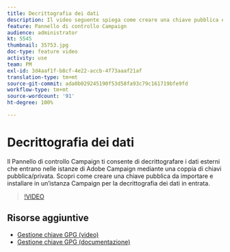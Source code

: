 ```yaml
---
title: Decrittografia dei dati
description: Il video seguente spiega come creare una chiave pubblica e importarla e installarla in un’istanza Campaign per decrittografare i dati.
feature: Pannello di controllo Campaign
audience: administrator
kt: 5545
thumbnail: 35753.jpg
doc-type: feature video
activity: use
team: PM
exl-id: 3d4aaf1f-b8cf-4e22-accb-4f73aaaf21af
translation-type: tm+mt
source-git-commit: ada0b029245190f53d58fa93c79c161719bfe9fd
workflow-type: tm+mt
source-wordcount: '91'
ht-degree: 100%

---
```


# Decrittografia dei dati

Il Pannello di controllo Campaign ti consente di decrittografare i dati esterni che entrano nelle istanze di Adobe Campaign mediante una coppia di chiavi pubblica/privata.
Scopri come creare una chiave pubblica da importare e installare in un’istanza Campaign per la decrittografia dei dati in entrata.

>[!VIDEO](https://video.tv.adobe.com/v/35753?quality=12)

## Risorse aggiuntive

* [Gestione chiave GPG (video)](./gpg-key-management-overview.md)
* [Gestione chiave GPG (documentazione)](https://docs.adobe.com/content/help/it-IT/control-panel/using/instances-settings/gpg-keys-management.html)
